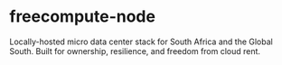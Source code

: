 # freecompute-node
Locally-hosted micro data center stack for South Africa and the Global South. Built for ownership, resilience, and freedom from cloud rent.
